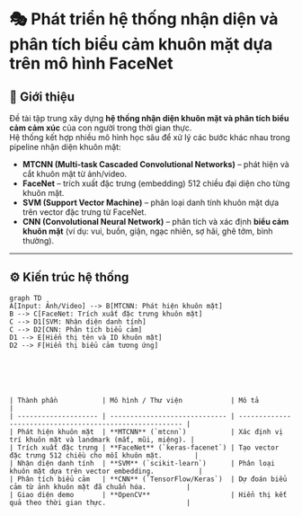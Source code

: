 # 🎭 Phát triển hệ thống nhận diện và phân tích biểu cảm khuôn mặt dựa trên mô hình FaceNet

## 🧠 Giới thiệu
Đề tài tập trung xây dựng **hệ thống nhận diện khuôn mặt và phân tích biểu cảm cảm xúc** của con người trong thời gian thực.  
Hệ thống kết hợp nhiều mô hình học sâu để xử lý các bước khác nhau trong pipeline nhận diện khuôn mặt:

- **MTCNN (Multi-task Cascaded Convolutional Networks)** – phát hiện và cắt khuôn mặt từ ảnh/video.
- **FaceNet** – trích xuất đặc trưng (embedding) 512 chiều đại diện cho từng khuôn mặt.
- **SVM (Support Vector Machine)** – phân loại danh tính khuôn mặt dựa trên vector đặc trưng từ FaceNet.
- **CNN (Convolutional Neural Network)** – phân tích và xác định **biểu cảm khuôn mặt** (ví dụ: vui, buồn, giận, ngạc nhiên, sợ hãi, ghê tởm, bình thường).

---

## ⚙️ Kiến trúc hệ thống

```mermaid
graph TD
A[Input: Ảnh/Video] --> B[MTCNN: Phát hiện khuôn mặt]
B --> C[FaceNet: Trích xuất đặc trưng khuôn mặt]
C --> D1[SVM: Nhận diện danh tính]
C --> D2[CNN: Phân tích biểu cảm]
D1 --> E[Hiển thị tên và ID khuôn mặt]
D2 --> F[Hiển thị biểu cảm tương ứng]






| Thành phần           | Mô hình / Thư viện            | Mô tả                                                    |
| -------------------- | ----------------------------- | -------------------------------------------------------- |
| Phát hiện khuôn mặt  | **MTCNN** (`mtcnn`)           | Xác định vị trí khuôn mặt và landmark (mắt, mũi, miệng). |
| Trích xuất đặc trưng | **FaceNet** (`keras-facenet`) | Tạo vector đặc trưng 512 chiều cho mỗi khuôn mặt.        |
| Nhận diện danh tính  | **SVM** (`scikit-learn`)      | Phân loại khuôn mặt dựa trên vector embedding.           |
| Phân tích biểu cảm   | **CNN** (`TensorFlow/Keras`)  | Dự đoán biểu cảm từ ảnh khuôn mặt đã chuẩn hóa.          |
| Giao diện demo       | **OpenCV**                    | Hiển thị kết quả theo thời gian thực.                    |

